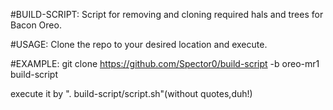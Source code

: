 #BUILD-SCRIPT:
Script for removing and cloning required hals and trees for Bacon Oreo. 

#USAGE:
Clone the repo to your desired location and execute.

#EXAMPLE:
git clone https://github.com/Spector0/build-script -b oreo-mr1 build-script

execute it by ". build-script/script.sh"(without quotes,duh!)
